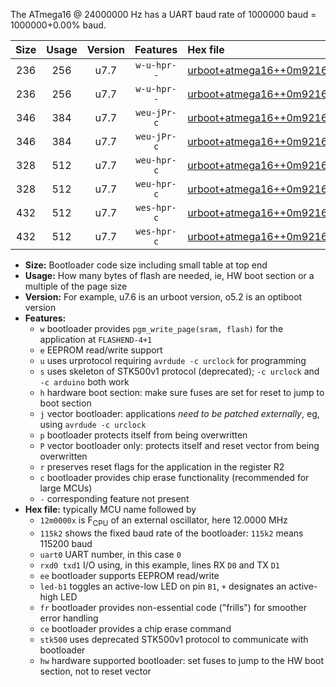 The ATmega16 @ 24000000 Hz has a UART baud rate of 1000000 baud = 1000000+0.00% baud.

|Size|Usage|Version|Features|Hex file|
|:-:|:-:|:-:|:-:|:--|
|236|256|u7.7|`w-u-hpr--`|[urboot+atmega16++0m9216x+++38k4_uart0_rxd0_txd1_led+b0_fr_hw.hex](https://raw.githubusercontent.com/stefanrueger/urboot.hex/main/cores/mightycore/atmega16/external_oscillator/fcpu++0m9216_Hz/br+++38k4_bps/urboot+atmega16++0m9216x+++38k4_uart0_rxd0_txd1_led+b0_fr_hw.hex)|
|236|256|u7.7|`w-u-hpr--`|[urboot+atmega16++0m9216x+++38k4_uart0_rxd0_txd1_led+b7_fr_hw.hex](https://raw.githubusercontent.com/stefanrueger/urboot.hex/main/cores/mightycore/atmega16/external_oscillator/fcpu++0m9216_Hz/br+++38k4_bps/urboot+atmega16++0m9216x+++38k4_uart0_rxd0_txd1_led+b7_fr_hw.hex)|
|346|384|u7.7|`weu-jPr-c`|[urboot+atmega16++0m9216x+++38k4_uart0_rxd0_txd1_ee_led+b0_fr_ce.hex](https://raw.githubusercontent.com/stefanrueger/urboot.hex/main/cores/mightycore/atmega16/external_oscillator/fcpu++0m9216_Hz/br+++38k4_bps/urboot+atmega16++0m9216x+++38k4_uart0_rxd0_txd1_ee_led+b0_fr_ce.hex)|
|346|384|u7.7|`weu-jPr-c`|[urboot+atmega16++0m9216x+++38k4_uart0_rxd0_txd1_ee_led+b7_fr_ce.hex](https://raw.githubusercontent.com/stefanrueger/urboot.hex/main/cores/mightycore/atmega16/external_oscillator/fcpu++0m9216_Hz/br+++38k4_bps/urboot+atmega16++0m9216x+++38k4_uart0_rxd0_txd1_ee_led+b7_fr_ce.hex)|
|328|512|u7.7|`weu-hpr-c`|[urboot+atmega16++0m9216x+++38k4_uart0_rxd0_txd1_ee_led+b0_fr_ce_hw.hex](https://raw.githubusercontent.com/stefanrueger/urboot.hex/main/cores/mightycore/atmega16/external_oscillator/fcpu++0m9216_Hz/br+++38k4_bps/urboot+atmega16++0m9216x+++38k4_uart0_rxd0_txd1_ee_led+b0_fr_ce_hw.hex)|
|328|512|u7.7|`weu-hpr-c`|[urboot+atmega16++0m9216x+++38k4_uart0_rxd0_txd1_ee_led+b7_fr_ce_hw.hex](https://raw.githubusercontent.com/stefanrueger/urboot.hex/main/cores/mightycore/atmega16/external_oscillator/fcpu++0m9216_Hz/br+++38k4_bps/urboot+atmega16++0m9216x+++38k4_uart0_rxd0_txd1_ee_led+b7_fr_ce_hw.hex)|
|432|512|u7.7|`wes-hpr-c`|[urboot+atmega16++0m9216x+++38k4_uart0_rxd0_txd1_ee_led+b0_fr_ce_stk500_hw.hex](https://raw.githubusercontent.com/stefanrueger/urboot.hex/main/cores/mightycore/atmega16/external_oscillator/fcpu++0m9216_Hz/br+++38k4_bps/urboot+atmega16++0m9216x+++38k4_uart0_rxd0_txd1_ee_led+b0_fr_ce_stk500_hw.hex)|
|432|512|u7.7|`wes-hpr-c`|[urboot+atmega16++0m9216x+++38k4_uart0_rxd0_txd1_ee_led+b7_fr_ce_stk500_hw.hex](https://raw.githubusercontent.com/stefanrueger/urboot.hex/main/cores/mightycore/atmega16/external_oscillator/fcpu++0m9216_Hz/br+++38k4_bps/urboot+atmega16++0m9216x+++38k4_uart0_rxd0_txd1_ee_led+b7_fr_ce_stk500_hw.hex)|

- **Size:** Bootloader code size including small table at top end
- **Usage:** How many bytes of flash are needed, ie, HW boot section or a multiple of the page size
- **Version:** For example, u7.6 is an urboot version, o5.2 is an optiboot version
- **Features:**
  + `w` bootloader provides `pgm_write_page(sram, flash)` for the application at `FLASHEND-4+1`
  + `e` EEPROM read/write support
  + `u` uses urprotocol requiring `avrdude -c urclock` for programming
  + `s` uses skeleton of STK500v1 protocol (deprecated); `-c urclock` and `-c arduino` both work
  + `h` hardware boot section: make sure fuses are set for reset to jump to boot section
  + `j` vector bootloader: applications *need to be patched externally*, eg, using `avrdude -c urclock`
  + `p` bootloader protects itself from being overwritten
  + `P` vector bootloader only: protects itself and reset vector from being overwritten
  + `r` preserves reset flags for the application in the register R2
  + `c` bootloader provides chip erase functionality (recommended for large MCUs)
  + `-` corresponding feature not present
- **Hex file:** typically MCU name followed by
  + `12m0000x` is F<sub>CPU</sub> of an external oscillator, here 12.0000 MHz
  + `115k2` shows the fixed baud rate of the bootloader: `115k2` means 115200 baud
  + `uart0` UART number, in this case `0`
  + `rxd0 txd1` I/O using, in this example, lines RX `D0` and TX `D1`
  + `ee` bootloader supports EEPROM read/write
  + `led-b1` toggles an active-low LED on pin `B1`, `+` designates an active-high LED
  + `fr` bootloader provides non-essential code ("frills") for smoother error handling
  + `ce` bootloader provides a chip erase command
  + `stk500` uses deprecated STK500v1 protocol to communicate with bootloader
  + `hw` hardware supported bootloader: set fuses to jump to the HW boot section, not to reset vector
